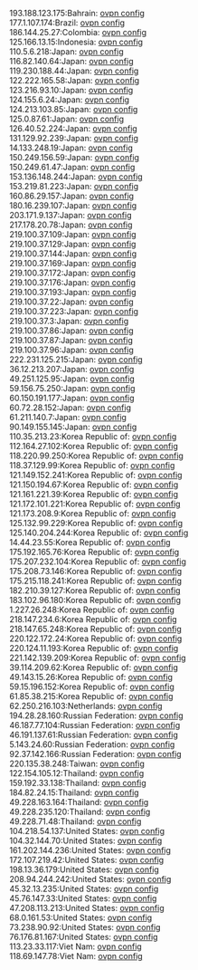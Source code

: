 193.188.123.175:Bahrain: [ovpn config](vpn/193_188_123_175.ovpn)  
177.1.107.174:Brazil: [ovpn config](vpn/177_1_107_174.ovpn)  
186.144.25.27:Colombia: [ovpn config](vpn/186_144_25_27.ovpn)  
125.166.13.15:Indonesia: [ovpn config](vpn/125_166_13_15.ovpn)  
110.5.6.218:Japan: [ovpn config](vpn/110_5_6_218.ovpn)  
116.82.140.64:Japan: [ovpn config](vpn/116_82_140_64.ovpn)  
119.230.188.44:Japan: [ovpn config](vpn/119_230_188_44.ovpn)  
122.222.165.58:Japan: [ovpn config](vpn/122_222_165_58.ovpn)  
123.216.93.10:Japan: [ovpn config](vpn/123_216_93_10.ovpn)  
124.155.6.24:Japan: [ovpn config](vpn/124_155_6_24.ovpn)  
124.213.103.85:Japan: [ovpn config](vpn/124_213_103_85.ovpn)  
125.0.87.61:Japan: [ovpn config](vpn/125_0_87_61.ovpn)  
126.40.52.224:Japan: [ovpn config](vpn/126_40_52_224.ovpn)  
131.129.92.239:Japan: [ovpn config](vpn/131_129_92_239.ovpn)  
14.133.248.19:Japan: [ovpn config](vpn/14_133_248_19.ovpn)  
150.249.156.59:Japan: [ovpn config](vpn/150_249_156_59.ovpn)  
150.249.61.47:Japan: [ovpn config](vpn/150_249_61_47.ovpn)  
153.136.148.244:Japan: [ovpn config](vpn/153_136_148_244.ovpn)  
153.219.81.223:Japan: [ovpn config](vpn/153_219_81_223.ovpn)  
160.86.29.157:Japan: [ovpn config](vpn/160_86_29_157.ovpn)  
180.16.239.107:Japan: [ovpn config](vpn/180_16_239_107.ovpn)  
203.171.9.137:Japan: [ovpn config](vpn/203_171_9_137.ovpn)  
217.178.20.78:Japan: [ovpn config](vpn/217_178_20_78.ovpn)  
219.100.37.109:Japan: [ovpn config](vpn/219_100_37_109.ovpn)  
219.100.37.129:Japan: [ovpn config](vpn/219_100_37_129.ovpn)  
219.100.37.144:Japan: [ovpn config](vpn/219_100_37_144.ovpn)  
219.100.37.169:Japan: [ovpn config](vpn/219_100_37_169.ovpn)  
219.100.37.172:Japan: [ovpn config](vpn/219_100_37_172.ovpn)  
219.100.37.176:Japan: [ovpn config](vpn/219_100_37_176.ovpn)  
219.100.37.193:Japan: [ovpn config](vpn/219_100_37_193.ovpn)  
219.100.37.22:Japan: [ovpn config](vpn/219_100_37_22.ovpn)  
219.100.37.223:Japan: [ovpn config](vpn/219_100_37_223.ovpn)  
219.100.37.3:Japan: [ovpn config](vpn/219_100_37_3.ovpn)  
219.100.37.86:Japan: [ovpn config](vpn/219_100_37_86.ovpn)  
219.100.37.87:Japan: [ovpn config](vpn/219_100_37_87.ovpn)  
219.100.37.96:Japan: [ovpn config](vpn/219_100_37_96.ovpn)  
222.231.125.215:Japan: [ovpn config](vpn/222_231_125_215.ovpn)  
36.12.213.207:Japan: [ovpn config](vpn/36_12_213_207.ovpn)  
49.251.125.95:Japan: [ovpn config](vpn/49_251_125_95.ovpn)  
59.156.75.250:Japan: [ovpn config](vpn/59_156_75_250.ovpn)  
60.150.191.177:Japan: [ovpn config](vpn/60_150_191_177.ovpn)  
60.72.28.152:Japan: [ovpn config](vpn/60_72_28_152.ovpn)  
61.211.140.7:Japan: [ovpn config](vpn/61_211_140_7.ovpn)  
90.149.155.145:Japan: [ovpn config](vpn/90_149_155_145.ovpn)  
110.35.213.23:Korea Republic of: [ovpn config](vpn/110_35_213_23.ovpn)  
112.164.27.102:Korea Republic of: [ovpn config](vpn/112_164_27_102.ovpn)  
118.220.99.250:Korea Republic of: [ovpn config](vpn/118_220_99_250.ovpn)  
118.37.129.99:Korea Republic of: [ovpn config](vpn/118_37_129_99.ovpn)  
121.149.152.241:Korea Republic of: [ovpn config](vpn/121_149_152_241.ovpn)  
121.150.194.67:Korea Republic of: [ovpn config](vpn/121_150_194_67.ovpn)  
121.161.221.39:Korea Republic of: [ovpn config](vpn/121_161_221_39.ovpn)  
121.172.101.221:Korea Republic of: [ovpn config](vpn/121_172_101_221.ovpn)  
121.173.208.9:Korea Republic of: [ovpn config](vpn/121_173_208_9.ovpn)  
125.132.99.229:Korea Republic of: [ovpn config](vpn/125_132_99_229.ovpn)  
125.140.204.244:Korea Republic of: [ovpn config](vpn/125_140_204_244.ovpn)  
14.44.23.55:Korea Republic of: [ovpn config](vpn/14_44_23_55.ovpn)  
175.192.165.76:Korea Republic of: [ovpn config](vpn/175_192_165_76.ovpn)  
175.207.232.104:Korea Republic of: [ovpn config](vpn/175_207_232_104.ovpn)  
175.208.73.146:Korea Republic of: [ovpn config](vpn/175_208_73_146.ovpn)  
175.215.118.241:Korea Republic of: [ovpn config](vpn/175_215_118_241.ovpn)  
182.210.39.127:Korea Republic of: [ovpn config](vpn/182_210_39_127.ovpn)  
183.102.96.180:Korea Republic of: [ovpn config](vpn/183_102_96_180.ovpn)  
1.227.26.248:Korea Republic of: [ovpn config](vpn/1_227_26_248.ovpn)  
218.147.234.6:Korea Republic of: [ovpn config](vpn/218_147_234_6.ovpn)  
218.147.65.248:Korea Republic of: [ovpn config](vpn/218_147_65_248.ovpn)  
220.122.172.24:Korea Republic of: [ovpn config](vpn/220_122_172_24.ovpn)  
220.124.11.193:Korea Republic of: [ovpn config](vpn/220_124_11_193.ovpn)  
221.142.139.209:Korea Republic of: [ovpn config](vpn/221_142_139_209.ovpn)  
39.114.209.62:Korea Republic of: [ovpn config](vpn/39_114_209_62.ovpn)  
49.143.15.26:Korea Republic of: [ovpn config](vpn/49_143_15_26.ovpn)  
59.15.196.152:Korea Republic of: [ovpn config](vpn/59_15_196_152.ovpn)  
61.85.38.215:Korea Republic of: [ovpn config](vpn/61_85_38_215.ovpn)  
62.250.216.103:Netherlands: [ovpn config](vpn/62_250_216_103.ovpn)  
194.28.28.160:Russian Federation: [ovpn config](vpn/194_28_28_160.ovpn)  
46.187.77.104:Russian Federation: [ovpn config](vpn/46_187_77_104.ovpn)  
46.191.137.61:Russian Federation: [ovpn config](vpn/46_191_137_61.ovpn)  
5.143.24.60:Russian Federation: [ovpn config](vpn/5_143_24_60.ovpn)  
92.37.142.166:Russian Federation: [ovpn config](vpn/92_37_142_166.ovpn)  
220.135.38.248:Taiwan: [ovpn config](vpn/220_135_38_248.ovpn)  
122.154.105.12:Thailand: [ovpn config](vpn/122_154_105_12.ovpn)  
159.192.33.138:Thailand: [ovpn config](vpn/159_192_33_138.ovpn)  
184.82.24.15:Thailand: [ovpn config](vpn/184_82_24_15.ovpn)  
49.228.163.164:Thailand: [ovpn config](vpn/49_228_163_164.ovpn)  
49.228.235.120:Thailand: [ovpn config](vpn/49_228_235_120.ovpn)  
49.228.71.48:Thailand: [ovpn config](vpn/49_228_71_48.ovpn)  
104.218.54.137:United States: [ovpn config](vpn/104_218_54_137.ovpn)  
104.32.144.70:United States: [ovpn config](vpn/104_32_144_70.ovpn)  
161.202.144.236:United States: [ovpn config](vpn/161_202_144_236.ovpn)  
172.107.219.42:United States: [ovpn config](vpn/172_107_219_42.ovpn)  
198.13.36.179:United States: [ovpn config](vpn/198_13_36_179.ovpn)  
208.94.244.242:United States: [ovpn config](vpn/208_94_244_242.ovpn)  
45.32.13.235:United States: [ovpn config](vpn/45_32_13_235.ovpn)  
45.76.147.33:United States: [ovpn config](vpn/45_76_147_33.ovpn)  
47.208.113.213:United States: [ovpn config](vpn/47_208_113_213.ovpn)  
68.0.161.53:United States: [ovpn config](vpn/68_0_161_53.ovpn)  
73.238.90.92:United States: [ovpn config](vpn/73_238_90_92.ovpn)  
76.176.81.167:United States: [ovpn config](vpn/76_176_81_167.ovpn)  
113.23.33.117:Viet Nam: [ovpn config](vpn/113_23_33_117.ovpn)  
118.69.147.78:Viet Nam: [ovpn config](vpn/118_69_147_78.ovpn)  
